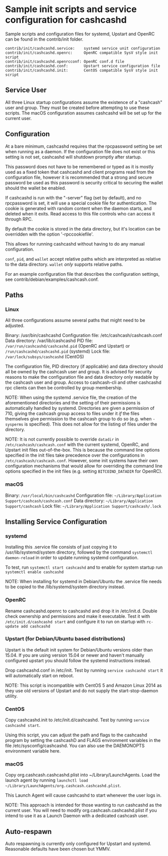 Sample init scripts and service configuration for cashcashd
==========================================================

Sample scripts and configuration files for systemd, Upstart and OpenRC
can be found in the contrib/init folder.

    contrib/init/cashcashd.service:    systemd service unit configuration
    contrib/init/cashcashd.openrc:     OpenRC compatible SysV style init script
    contrib/init/cashcashd.openrcconf: OpenRC conf.d file
    contrib/init/cashcashd.conf:       Upstart service configuration file
    contrib/init/cashcashd.init:       CentOS compatible SysV style init script

Service User
---------------------------------

All three Linux startup configurations assume the existence of a "cashcash" user
and group.  They must be created before attempting to use these scripts.
The macOS configuration assumes cashcashd will be set up for the current user.

Configuration
---------------------------------

At a bare minimum, cashcashd requires that the rpcpassword setting be set
when running as a daemon.  If the configuration file does not exist or this
setting is not set, cashcashd will shutdown promptly after startup.

This password does not have to be remembered or typed as it is mostly used
as a fixed token that cashcashd and client programs read from the configuration
file, however it is recommended that a strong and secure password be used
as this password is security critical to securing the wallet should the
wallet be enabled.

If cashcashd is run with the "-server" flag (set by default), and no rpcpassword is set,
it will use a special cookie file for authentication. The cookie is generated with random
content when the daemon starts, and deleted when it exits. Read access to this file
controls who can access it through RPC.

By default the cookie is stored in the data directory, but it's location can be overridden
with the option '-rpccookiefile'.

This allows for running cashcashd without having to do any manual configuration.

`conf`, `pid`, and `wallet` accept relative paths which are interpreted as
relative to the data directory. `wallet` *only* supports relative paths.

For an example configuration file that describes the configuration settings,
see contrib/debian/examples/cashcash.conf.

Paths
---------------------------------

### Linux

All three configurations assume several paths that might need to be adjusted.

Binary:              /usr/bin/cashcashd
Configuration file:  /etc/cashcash/cashcash.conf
Data directory:      /var/lib/cashcashd
PID file:            `/var/run/cashcashd/cashcashd.pid` (OpenRC and Upstart) or `/run/cashcashd/cashcashd.pid` (systemd)
Lock file:           `/var/lock/subsys/cashcashd` (CentOS)

The configuration file, PID directory (if applicable) and data directory
should all be owned by the cashcash user and group.  It is advised for security
reasons to make the configuration file and data directory only readable by the
cashcash user and group.  Access to cashcash-cli and other cashcashd rpc clients
can then be controlled by group membership.

NOTE: When using the systemd .service file, the creation of the aforementioned
directories and the setting of their permissions is automatically handled by
systemd. Directories are given a permission of 710, giving the cashcash group
access to files under it _if_ the files themselves give permission to the
cashcash group to do so (e.g. when `-sysperms` is specified). This does not allow
for the listing of files under the directory.

NOTE: It is not currently possible to override `datadir` in
`/etc/cashcash/cashcash.conf` with the current systemd, OpenRC, and Upstart init
files out-of-the-box. This is because the command line options specified in the
init files take precedence over the configurations in
`/etc/cashcash/cashcash.conf`. However, some init systems have their own
configuration mechanisms that would allow for overriding the command line
options specified in the init files (e.g. setting `BITCOIND_DATADIR` for
OpenRC).

### macOS

Binary:              `/usr/local/bin/cashcashd`
Configuration file:  `~/Library/Application Support/cashcash/cashcash.conf`
Data directory:      `~/Library/Application Support/cashcash`
Lock file:           `~/Library/Application Support/cashcash/.lock`

Installing Service Configuration
-----------------------------------

### systemd

Installing this .service file consists of just copying it to
/usr/lib/systemd/system directory, followed by the command
`systemctl daemon-reload` in order to update running systemd configuration.

To test, run `systemctl start cashcashd` and to enable for system startup run
`systemctl enable cashcashd`

NOTE: When installing for systemd in Debian/Ubuntu the .service file needs to be copied to the /lib/systemd/system directory instead.

### OpenRC

Rename cashcashd.openrc to cashcashd and drop it in /etc/init.d.  Double
check ownership and permissions and make it executable.  Test it with
`/etc/init.d/cashcashd start` and configure it to run on startup with
`rc-update add cashcashd`

### Upstart (for Debian/Ubuntu based distributions)

Upstart is the default init system for Debian/Ubuntu versions older than 15.04. If you are using version 15.04 or newer and haven't manually configured upstart you should follow the systemd instructions instead.

Drop cashcashd.conf in /etc/init.  Test by running `service cashcashd start`
it will automatically start on reboot.

NOTE: This script is incompatible with CentOS 5 and Amazon Linux 2014 as they
use old versions of Upstart and do not supply the start-stop-daemon utility.

### CentOS

Copy cashcashd.init to /etc/init.d/cashcashd. Test by running `service cashcashd start`.

Using this script, you can adjust the path and flags to the cashcashd program by
setting the cashcashD and FLAGS environment variables in the file
/etc/sysconfig/cashcashd. You can also use the DAEMONOPTS environment variable here.

### macOS

Copy org.cashcash.cashcashd.plist into ~/Library/LaunchAgents. Load the launch agent by
running `launchctl load ~/Library/LaunchAgents/org.cashcash.cashcashd.plist`.

This Launch Agent will cause cashcashd to start whenever the user logs in.

NOTE: This approach is intended for those wanting to run cashcashd as the current user.
You will need to modify org.cashcash.cashcashd.plist if you intend to use it as a
Launch Daemon with a dedicated cashcash user.

Auto-respawn
-----------------------------------

Auto respawning is currently only configured for Upstart and systemd.
Reasonable defaults have been chosen but YMMV.
